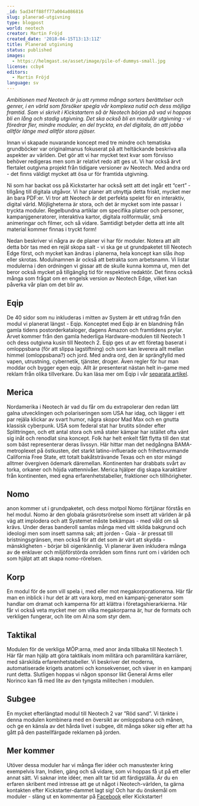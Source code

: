 ```yaml
---
_id: 5ad34ff88ff77a004a086816
slug: planerad-utgivning
type: blogpost
world: neotech
creator: Martin Fröjd
created_date: '2018-04-15T13:13:11Z'
title: Planerad utgivning
status: published
images:
  - https://helmgast.se/asset/image/pile-of-dummys-small.jpg
license: ccby4
editors:
  - Martin Fröjd
language: sv
---
```

*Ambitionen med Neotech är ju att rymma många sorters berättelser och genrer, i en värld som försöker spegla vår komplexa nutid och dess möjliga framtid. Som vi skrivit i Kickstartern så är Neotech början på vad vi hoppas bli en lång och stadig utgivning. Det ska också bli en modulär utgivning - vi föredrar fler, mindre moduler, en del tryckta, en del digitala, än att jobba alltför länge med alltför stora pjäser.*

Innan vi skapade nuvarande koncept med tre mindre och tematiska grundböcker var originalmanus fokuserat på att heltäckande beskriva alla aspekter av världen. Det gör att vi har mycket text kvar som förvisso behöver redigeras men som är relativt redo att ges ut. Vi har också ärvt flertalet outgivna projekt från tidigare versioner av Neotech. Med andra ord - det finns väldigt mycket att ösa ur för framtida utgivning.

Ni som har backat oss på Kickstarter har också sett att det ingår ett “cert” - tillgång till digitala utgåvor. Vi har planer att utnyttja detta friskt, mycket mer än bara PDF:er. Vi tror att Neotech är det perfekta spelet för en interaktiv, digital värld. Möjligheterna är stora, och det är mycket som inte passar i tryckta moduler. Regelbundna artiklar om specifika platser och personer, kampanjgeneratorer, interaktiva kartor, digitala rollformulär, små animeringar och filmer, och så vidare. Samtidigt betyder detta att inte allt material kommer finnas i tryckt form!

Nedan beskriver vi några av de planer vi har för moduler. Notera att allt detta bör tas med en rejäl skopa salt - vi ska ge ut grundpaketet till Neotech Edge först, och mycket kan ändras i planerna, hela koncept kan slås ihop eller skrotas. Modulnamnen är också att betrakta som arbetsnamn. Vi listar modulerna i den ordningen vi gissar att de skulle kunna komma ut, men det beror också mycket på tillgänglig tid för respektive redaktör. Det finns också många som frågat om en engelsk version av Neotech Edge, vilket kan påverka vår plan om det blir av.

## Eqip

De 40 sidor som nu inkluderas i mitten av System är ett utdrag från den modul vi planerat längst - Eqip. Konceptet med Eqip är en blandning från gamla tidens postorderkataloger, dagens Amazon och framtidens prylar. Arvet kommer från den gamla hederliga Hardware-modulen till Neotech 1 och dess outgivna kusin till Neotech 2. Eqip ges ut av ett företag baserat i omloppsbana (för att slippa lagstiftning) och som kan leverera allt mellan himmel (omloppsbana?) och jord. Med andra ord, den är sprängfylld med vapen, utrustning, cybernetik, tjänster, droger. Även regler för hur man moddar och bygger egen eqip. Allt är presenterat nästan helt in-game med reklam från olika tillverkare. Du kan läsa mer om Eqip i vår [separata artikel](https://helmgast.se/neotech/eqip-katalogen).

## Merica

Nordamerika i Neotech är vad du får om du extrapolerar den redan lätt galna utvecklingen och polariseringen som USA har idag, och lägger i ett par rejäla klickar av svart humor, några skopor Mad Max och en gnutta klassisk cyberpunk. USA som federal stat har brutits sönder efter Splittringen, och ett antal stora och små stater kämpar har istället ofta vänt sig inåt och renodlat sina koncept. Folk har helt enkelt fått flytta till den stat som bäst representerar deras livssyn. Här hittar man det nedgångna BAMA-metroplexet på östkusten, det starkt latino-influerade och frihetsvurmande California Free State, ett totalt bakåtsträvande Texas och en stor mängd alltmer övergiven ödemark däremellan. Kontinenten har drabbats svårt av torka, orkaner och höjda vattennivåer. Merica hjälper dig skapa karaktärer från kontinenten, med egna erfarenhetstabeller, fraktioner och tillhörigheter.

## Nomo

anon kommer ut i grundpaketet, och dess motpol Nomo förtjänar förstås en hel modul. Nomo är den globala gräsrotsrörelse som insett att världen är på väg att implodera och att Systemet måste bekämpas - med våld om så krävs. Under deras banderoll samlas många med vitt skilda bakgrund och ideologi men som insett samma sak; att jorden - Gaia - är pressat till bristningsgränsen, men också för att det som är värt att skydda - mänskligheten - börjar bli oigenkännlig. Vi planerar även inkludera många av de enklaver och miljöförstörda områden som finns runt om i världen och som hjälpt att att skapa nomo-rörelsen.

## Korp

En modul för de som vill spela i, med eller mot megakorporationerna. Här får man en inblick i hur det är att vara korp, med en kampanj-generator som handlar om dramat och kamperna för att klättra i företagshierarkierna. Här får vi också veta mycket mer om vilka megakorparna är, hur de formats och verkligen fungerar, och lite om AI:na som styr dem.

## Taktikal

Modulen för de verkliga MÖP:arna, med anor ända tillbaka till Neotech 1. Här får man hjälp att göra taktikals inom militära och paramilitära karriärer, med särskilda erfarenhetstabeller. Vi beskriver det moderna, automatiserade krigets anatomi och konsekvenser, och väver in en kampanj runt detta. Slutligen hoppas vi någon sponsor likt General Arms eller Norinco kan få med lite av den tyngsta militechen i modulen.

## Subgee

En mycket efterlängtad modul till Neotech 2 var ”Röd sand”. Vi tänkte i denna modulen kombinera med en översikt av omloppsbana och månen, och ge en känsla av det hårda livet i subgee, dit många söker sig efter att ha gått på den pastellfärgade reklamen på jorden.

## Mer kommer

Utöver dessa moduler har vi många fler idéer och manustexter kring exempelvis Iran, Indien, gäng och så vidare, som vi hoppas få ut på ett eller annat sätt. Vi saknar inte idéer, men allt tar tid att färdigställa. Är du en erfaren skribent med intresse att ge ut något i Neotech-världen, ta gärna kontakten efter Kickstarter-dammet lagt sig! Och har du önskemål om moduler - släng ut en kommentar på [Facebook](https://fb.com/neotechrpg) eller Kickstarter!
